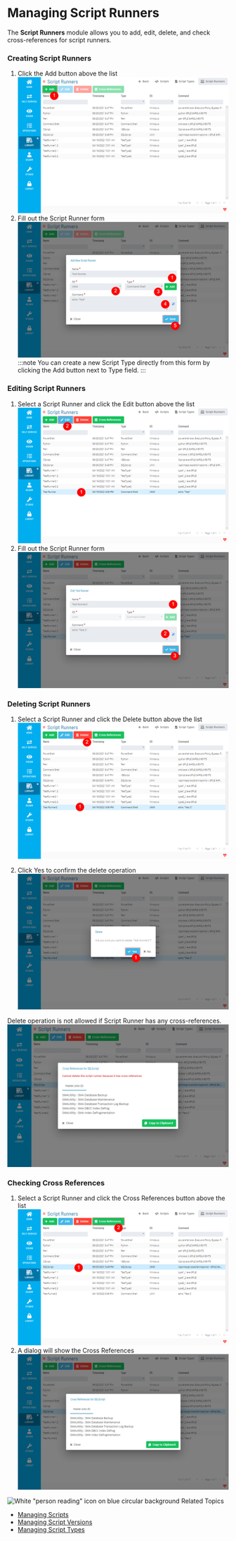 # Managing Script Runners

The **Script Runners** module allows you to add, edit, delete, and check cross-references for script runners.


### Creating Script Runners

1. Click the Add button above the list
   ![A screen showing script runners module with location of add button](../../../../../Resources/Images/SM/Library/Scripts/Scripts-Add-Runner-01.png "Add Script Runner Button")
2. Fill out the Script Runner form
   ![A screen showing add script runner form](../../../../../Resources/Images/SM/Library/Scripts/Scripts-Add-Runner-02.png "Add Script Runner Form")
   :::note
    You can create a new Script Type directly from this form by clicking the Add button next to Type field.
   :::


### Editing Script Runners

1. Select a Script Runner and click the Edit button above the list
   ![A screen showing script runners module with location of edit button](../../../../../Resources/Images/SM/Library/Scripts/Scripts-Edit-Runner-01.png "Edit Script Runner Button")
2. Fill out the Script Runner form
   ![A screen showing edit script runner form](../../../../../Resources/Images/SM/Library/Scripts/Scripts-Edit-Runner-02.png "Edit Script Runner Form")


### Deleting Script Runners

1. Select a Script Runner and click the Delete button above the list
   ![A screen showing script runners module with location of delete button](../../../../../Resources/Images/SM/Library/Scripts/Scripts-Delete-Runner-01.png "Delete Script Runner Button")

2. Click Yes to confirm the delete operation
   ![A screen asking for confirmation to delete a script runner](../../../../../Resources/Images/SM/Library/Scripts/Scripts-Delete-Runner-02.png "Delete Script Runner Confirmation")

Delete operation is not allowed if Script Runner has any cross-references.
![A screen showing cross references of a script runner](../../../../../Resources/Images/SM/Library/Scripts/Scripts-Delete-Runner-02-Cross-Refs.png "Delete Script Runner with Cross References")


### Checking Cross References

1. Select a Script Runner and click the Cross References button above the list
   ![A screen showing script runners module with location of cross references button](../../../../../Resources/Images/SM/Library/Scripts/Scripts-Cross-References-Runner-01.png "Script Runner Cross References Button")
2. A dialog will show the Cross References
   ![A screen showing cross references of a script](../../../../../Resources/Images/SM/Library/Scripts/Scripts-Cross-References-Runner-02.png "Script Runner Cross References Dialog")


![White "person reading" icon on blue circular background](../../../../../Resources/Images/moreinfo-icon(48x48).png "More Info icon")
Related Topics

- [Managing Scripts](Managing-Scripts.md)
- [Managing Script Versions](Managing-Script-Versions.md)
- [Managing Script Types](Managing-Script-Types.md)